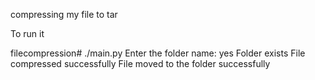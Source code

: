 compressing my file to tar

To run it 


filecompression# ./main.py 
Enter the folder name: yes
Folder exists
File compressed successfully
File moved to the folder successfully

